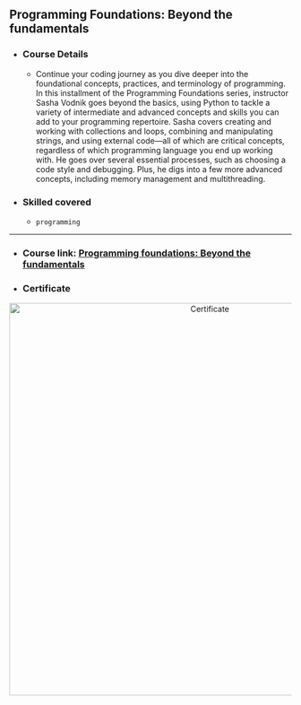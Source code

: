## Programming Foundations: Beyond the fundamentals
- ### Course Details
  - Continue your coding journey as you dive deeper into the foundational concepts, practices, and terminology of programming. In this installment of the Programming Foundations series, instructor Sasha Vodnik goes beyond the basics, using Python to tackle a variety of intermediate and advanced concepts and skills you can add to your programming repertoire. Sasha covers creating and working with collections and loops, combining and manipulating strings, and using external code—all of which are critical concepts, regardless of which programming language you end up working with. He goes over several essential processes, such as choosing a code style and debugging. Plus, he digs into a few more advanced concepts, including memory management and multithreading.
- ### Skilled covered
  - `programming`
---
- ### Course link: [Programming foundations: Beyond the fundamentals](https://www.linkedin.com/learning/programming-foundations-beyond-the-fundamentals/broadening-your-knowledge-of-programming-fundamentals?)

- ### Certificate
<div align="center">
  <img src="https://media-exp1.licdn.com/dms/image/C4D1FAQGPOTImpjle9A/feedshare-document-cover-images_1280/0/1650813039928?e=2147483647&v=beta&t=PzHVWe0PDtDAH0ScDvW3GVfkkw6LK4B5vDfibQb3bTI" alt="Certificate" width="700px"/>
</div>